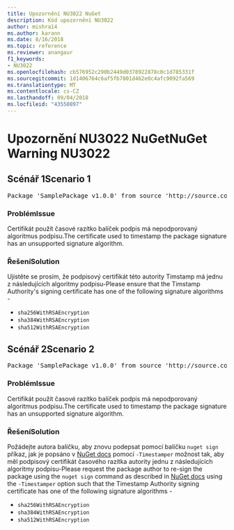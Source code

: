 ```yaml
---
title: Upozornění NU3022 NuGet
description: Kód upozornění NU3022
author: mishra14
ms.author: karann
ms.date: 8/16/2018
ms.topic: reference
ms.reviewer: anangaur
f1_keywords:
- NU3022
ms.openlocfilehash: cb576952c290b2449d0378922878c0c1d785331f
ms.sourcegitcommit: 1d1406764c6af5fb7801d462e0c4afc9092fa569
ms.translationtype: MT
ms.contentlocale: cs-CZ
ms.lasthandoff: 09/04/2018
ms.locfileid: "43550897"
---
```

# <a name="nuget-warning-nu3022"></a><span data-ttu-id="65803-103">Upozornění NU3022 NuGet</span><span class="sxs-lookup"><span data-stu-id="65803-103">NuGet Warning NU3022</span></span>

## <a name="scenario-1"></a><span data-ttu-id="65803-104">Scénář 1</span><span class="sxs-lookup"><span data-stu-id="65803-104">Scenario 1</span></span>

<pre>Package 'SamplePackage v1.0.0' from source 'http://source.com/index.json': The primary signature's timestamp certificate has an unsupported signature algorithm.</pre>

### <a name="issue"></a><span data-ttu-id="65803-105">Problém</span><span class="sxs-lookup"><span data-stu-id="65803-105">Issue</span></span>

<span data-ttu-id="65803-106">Certifikát použít časové razítko balíček podpis má nepodporovaný algoritmus podpisu.</span><span class="sxs-lookup"><span data-stu-id="65803-106">The certificate used to timestamp the package signature has an unsupported signature algorithm.</span></span>


### <a name="solution"></a><span data-ttu-id="65803-107">Řešení</span><span class="sxs-lookup"><span data-stu-id="65803-107">Solution</span></span>

<span data-ttu-id="65803-108">Ujistěte se prosím, že podpisový certifikát této autority Timstamp má jednu z následujících algoritmy podpisu-</span><span class="sxs-lookup"><span data-stu-id="65803-108">Please ensure that the Timstamp Authority's signing certificate has one of the following signature algorithms -</span></span> 
* `sha256WithRSAEncryption`
* `sha384WithRSAEncryption`
* `sha512WithRSAEncryption`



## <a name="scenario-2"></a><span data-ttu-id="65803-109">Scénář 2</span><span class="sxs-lookup"><span data-stu-id="65803-109">Scenario 2</span></span>

<pre>Package 'SamplePackage v1.0.0' from source 'http://source.com/index.json': The timestamp certificate has an unsupported signature algorithm (SHA1). The following algorithms are supported: SHA256RSA, SHA384RSA, SHA512RSA.</pre>

### <a name="issue"></a><span data-ttu-id="65803-110">Problém</span><span class="sxs-lookup"><span data-stu-id="65803-110">Issue</span></span>

<span data-ttu-id="65803-111">Certifikát použít časové razítko balíček podpis má nepodporovaný algoritmus podpisu.</span><span class="sxs-lookup"><span data-stu-id="65803-111">The certificate used to timestamp the package signature has an unsupported signature algorithm.</span></span>


### <a name="solution"></a><span data-ttu-id="65803-112">Řešení</span><span class="sxs-lookup"><span data-stu-id="65803-112">Solution</span></span>

<span data-ttu-id="65803-113">Požádejte autora balíčku, aby znovu podepsat pomocí balíčku `nuget sign` příkaz, jak je popsáno v [NuGet docs](https://docs.microsoft.com/en-us/nuget/create-packages/sign-a-package) pomocí `-Timestamper` možnost tak, aby měl podpisový certifikát časového razítka autority jednu z následujících algoritmy podpisu-</span><span class="sxs-lookup"><span data-stu-id="65803-113">Please request the package author to re-sign the package using the `nuget sign` command as described in [NuGet docs](https://docs.microsoft.com/en-us/nuget/create-packages/sign-a-package) using the `-Timestamper` option such that the Timestamp Authority signing certificate has one of the following signature algorithms -</span></span>
* `sha256WithRSAEncryption`
* `sha384WithRSAEncryption`
* `sha512WithRSAEncryption`


